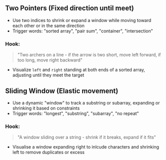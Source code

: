 ## Two Pointers (Fixed direction until meet)
- Use two indices to shrink or expand a window while moving toward each other or in the same direction
- Trigger words: "sorted array", "pair sum", "container", "intersection"

### Hook:
> "Two archers on a line - if the arrow is two short, move left forward, if too long, move right backward"
- Visualize `left` and `right` standing at both ends of a sorted array, adjusting until they meet the target

## Sliding Window (Elastic movement)
- Use a dynamic "window" to track a substring or subarray, expanding or shrinking it based on constraints
- Trigger words: "longest", "substring", "subarray", "no repeat"

### Hook:
> "A window sliding over a string - shrink if it breaks, expand if it fits"
- Visualise a window expanding right to inlcude characters and shrinking left to remove duplicates or excess

